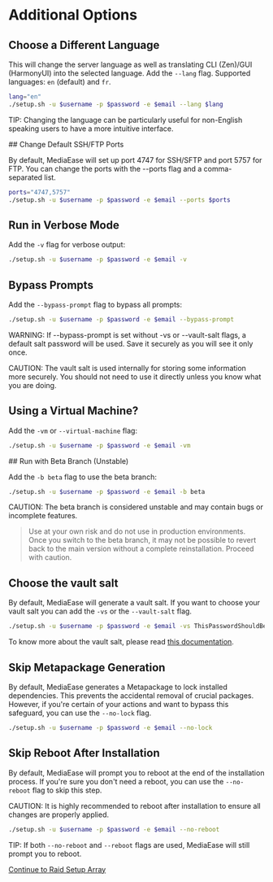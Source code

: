 # Additional Options

## Choose a Different Language

This will change the server language as well as translating CLI (Zen)/GUI (HarmonyUI) into the selected language. Add the `--lang` flag. Supported languages: `en` (default) and `fr`.

```bash
lang="en"
./setup.sh -u $username -p $password -e $email --lang $lang
```

TIP:  Changing the language can be particularly useful for non-English speaking users to have a more intuitive interface.

## Change Default SSH/FTP Ports

By default, MediaEase will set up port 4747 for SSH/SFTP and port 5757 for FTP. You can change the ports with the --ports flag and a comma-separated list.

```bash
ports="4747,5757"
./setup.sh -u $username -p $password -e $email --ports $ports
```

## Run in Verbose Mode

Add the `-v` flag for verbose output:

```bash
./setup.sh -u $username -p $password -e $email -v
```

## Bypass Prompts

Add the `--bypass-prompt` flag to bypass all prompts:

```bash
./setup.sh -u $username -p $password -e $email --bypass-prompt
```

WARNING:  If --bypass-prompt is set without -vs or --vault-salt flags, a default salt password will be used. Save it securely as you will see it only once.

CAUTION:  The vault salt is used internally for storing some information more securely. You should not need to use it directly unless you know what you are doing.

## Using a Virtual Machine?

Add the `-vm` or `--virtual-machine` flag:

```bash
./setup.sh -u $username -p $password -e $email -vm
```

## Run with Beta Branch (Unstable)

Add the `-b beta` flag to use the beta branch:

```bash
./setup.sh -u $username -p $password -e $email -b beta
```

CAUTION:  The beta branch is considered unstable and may contain bugs or incomplete features. 
> Use at your own risk and do not use in production environments.
> Once you switch to the beta branch, it may not be possible to revert back to the main version without a complete reinstallation. 
> Proceed with caution.

## Choose the vault salt

By default, MediaEase will generate a vault salt. If you want to choose your vault salt you can add the `-vs` or the `--vault-salt` flag.

```bash
./setup.sh -u $username -p $password -e $email -vs ThisPasswordShouldBeSecure
```

To know more about the vault salt, please read [this documentation](security.md#use-of-salted-passwords-in-the-mediaease-secure-vault).

## Skip Metapackage Generation

By default, MediaEase generates a Metapackage to lock installed dependencies. This prevents the accidental removal of crucial packages. However, if you're certain of your actions and want to bypass this safeguard, you can use the `--no-lock` flag.

```bash
./setup.sh -u $username -p $password -e $email --no-lock
```

## Skip Reboot After Installation

By default, MediaEase will prompt you to reboot at the end of the installation process. If you're sure you don't need a reboot, you can use the `--no-reboot` flag to skip this step.

CAUTION: It is highly recommended to reboot after installation to ensure all changes are properly applied.

```bash
./setup.sh -u $username -p $password -e $email --no-reboot
```

TIP: If both `--no-reboot` and `--reboot` flags are used, MediaEase will still prompt you to reboot.

[Continue to Raid Setup Array](raid-setup.md)
